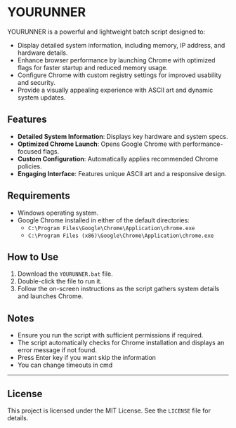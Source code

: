 # YOURUNNER
YOURUNNER is a powerful and lightweight batch script designed to:

- Display detailed system information, including memory, IP address, and hardware details.
- Enhance browser performance by launching Chrome with optimized flags for faster startup and reduced memory usage.
- Configure Chrome with custom registry settings for improved usability and security.
- Provide a visually appealing experience with ASCII art and dynamic system updates.

## Features

- **Detailed System Information**: Displays key hardware and system specs.
- **Optimized Chrome Launch**: Opens Google Chrome with performance-focused flags.
- **Custom Configuration**: Automatically applies recommended Chrome policies.
- **Engaging Interface**: Features unique ASCII art and a responsive design.

## Requirements

- Windows operating system.
- Google Chrome installed in either of the default directories:
  - `C:\Program Files\Google\Chrome\Application\chrome.exe`
  - `C:\Program Files (x86)\Google\Chrome\Application\chrome.exe`

## How to Use

1. Download the `YOURUNNER.bat` file.
2. Double-click the file to run it.
3. Follow the on-screen instructions as the script gathers system details and launches Chrome.

## Notes

- Ensure you run the script with sufficient permissions if required.
- The script automatically checks for Chrome installation and displays an error message if not found.
- Press Enter key if you want skip the information
- You can change timeouts in cmd
---

## License

This project is licensed under the MIT License. See the `LICENSE` file for details.


